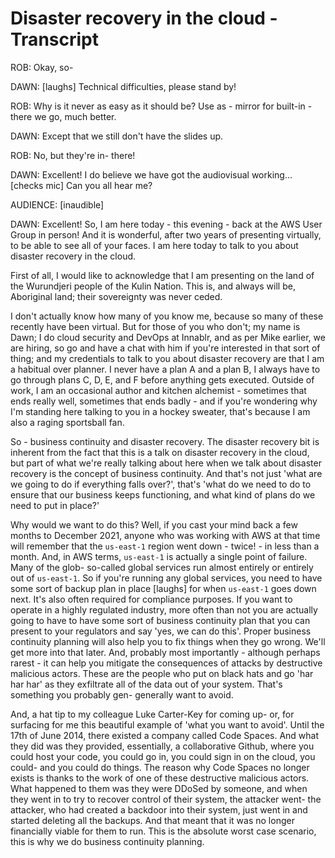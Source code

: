 # Disaster recovery in the cloud - Transcript

ROB: Okay, so-

DAWN: [laughs] Technical difficulties, please stand by!

ROB: Why is it never as easy as it should be?  Use as - mirror for built-in - there we go, much better.

DAWN: Except that we still don't have the slides up.

ROB: No, but they're in- there!

DAWN: Excellent! I do believe we have got the audiovisual working... [checks mic] Can you all hear me?

AUDIENCE: [inaudible]

DAWN: Excellent!  So, I am here today - this evening - back at the AWS User Group in person!  And it is wonderful, after two years of presenting virtually, to be able to see all of your faces.  I am here today to talk to you about disaster recovery in the cloud.

First of all, I would like to acknowledge that I am presenting on the land of the Wurundjeri people of the Kulin Nation.  This is, and always will be, Aboriginal land; their sovereignty was never ceded.

I don't actually know how many of you know me, because so many of these recently have been virtual.  But for those of you who don't; my name is Dawn; I do cloud security and DevOps at Innablr, and as per Mike earlier, we are hiring, so go and have a chat with him if you're interested in that sort of thing; and my credentials to talk to you about disaster recovery are that I am a habitual over planner.  I never have a plan A and a plan B, I always have to go through plans C, D, E, and F before anything gets executed.  Outside of work, I am an occasional author and kitchen alchemist - sometimes that ends really well, sometimes that ends badly - and if you're wondering why I'm standing here talking to you in a hockey sweater, that's because I am also a raging sportsball fan.

So - business continuity and disaster recovery.  The disaster recovery bit is inherent from the fact that this is a talk on disaster recovery in the cloud, but part of what we're really talking about here when we talk about disaster recovery is the concept of business continuity.  And that's not just 'what are we going to do if everything falls over?', that's 'what do we need to do to ensure that our business keeps functioning, and what kind of plans do we need to put in place?'

Why would we want to do this?  Well, if you cast your mind back a few months to December 2021, anyone who was working with AWS at that time will remember that the `us-east-1` region went down - twice! - in less than a month.  And, in AWS terms, `us-east-1` is actually a single point of failure.  Many of the glob- so-called global services run almost entirely or entirely out of `us-east-1`.  So if you're running any global services, you need to have some sort of backup plan in place [laughs] for when `us-east-1` goes down next.  It's also often required for compliance purposes.  If you want to operate in a highly regulated industry, more often than not you are actually going to have to have some sort of business continuity plan that you can present to your regulators and say 'yes, we can do this'.  Proper business continuity planning will also help you to fix things when they go wrong.  We'll get more into that later.  And, probably most importantly - although perhaps rarest - it can help you mitigate the consequences of attacks by destructive malicious actors.  These are the people who put on black hats and go 'har har har' as they exfiltrate all of the data out of your system.  That's something you probably gen- generally want to avoid.

And, a hat tip to my colleague Luke Carter-Key for coming up- or, for surfacing for me this beautiful example of 'what you want to avoid'.  Until the 17th of June 2014, there existed a company called Code Spaces.  And what they did was they provided, essentially, a collaborative Github, where you could host your code, you could go in, you could sign in on the cloud, you could- and you could do things.  The reason why Code Spaces no longer exists is thanks to the work of one of these destructive malicious actors.  What happened to them was they were DDoSed by someone, and when they went in to try to recover control of their system, the attacker went- the attacker, who had created a backdoor into their system, just went in and started deleting all the backups.  And that meant that it was no longer financially viable for them to run.  This is the absolute worst case scenario, this is why we do business continuity planning.
